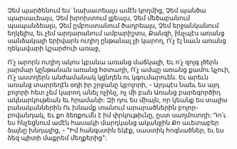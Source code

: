 
Չեմ պարծենում ես` նախատեալս ամէն կողմից,
Չեմ պանծա պարսաւեալս,
Չեմ խրոխտում լքեալս,
Չեմ մեծաբանում պապանձեալս,
Չեմ ըմբոստանում ծաղրեալս,
Չեմ երջանկանում եղկելիս, եւ չեմ արդարանում
ամբարիշտս,
Քանզի, ինչպէս առանց սանձակալի երիվարն
ուղիղ ընթանալ չի կարող,
Ո՛չ էլ նաւն առանց ղեկավարի կշարժուի առաջ,


Ո՛չ արորն ուղիղ ակոս կբանա առանց մաճկալի,
Եւ ո՛չ զոյգ լծերն յարմար կընթանան առանց
հօտաղի,
Ո՛չ ամպը առանց քամու կչուի,
Ո՛չ աստղերն անժամանակ կցնդեն ու
կգումարուեն.
Եւ արեւն առանց տարրեղէն օդի իր շրջանը
կբոլորի, -
Այդպէս նաեւ ես այդ բոլորի հետ չեմ կարող անել
ոչինչ, ոչ մի բան
Առանց բարեգործիդ ակնարկութեան եւ
հրամանի:
Զի դու ես միայն, որ կեանք ես տալիս
բանականներին
Ու խնամք տանում արարածներին
բոլոր-բովանդակ,
Եւ քո ձեռքումն է իմ փրկութիւնը, ըստ
սաղմոսողի:
Դո՛ւ ես հնչեցնում ամէն հասակի մարդկանց
ականջին
Քո աւետաբեր ձայնը խնդալից, -
"Իմ հանգստին եկէք, սաստիկ հոգնածներ, եւ ես
ձեզ պիտի մաքրեմ մեղքերից":
